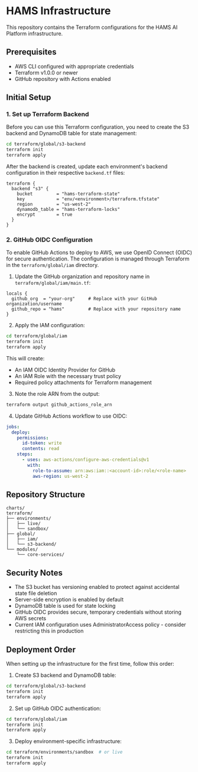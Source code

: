 # HAMS Infrastructure

This repository contains the Terraform configurations for the HAMS AI Platform infrastructure.

## Prerequisites

- AWS CLI configured with appropriate credentials
- Terraform v1.0.0 or newer
- GitHub repository with Actions enabled

## Initial Setup

### 1. Set up Terraform Backend

Before you can use this Terraform configuration, you need to create the S3 backend and DynamoDB table for state management:

```bash
cd terraform/global/s3-backend
terraform init
terraform apply
```

After the backend is created, update each environment's backend configuration in their respective `backend.tf` files:

```hcl
terraform {
  backend "s3" {
    bucket         = "hams-terraform-state"
    key            = "env/<environment>/terraform.tfstate"
    region         = "us-west-2"
    dynamodb_table = "hams-terraform-locks"
    encrypt        = true
  }
}
```

### 2. GitHub OIDC Configuration

To enable GitHub Actions to deploy to AWS, we use OpenID Connect (OIDC) for secure authentication. The configuration is managed through Terraform in the `terraform/global/iam` directory.

1. Update the GitHub organization and repository name in `terraform/global/iam/main.tf`:

```hcl
locals {
  github_org  = "your-org"     # Replace with your GitHub organization/username
  github_repo = "hams"         # Replace with your repository name
}
```

2. Apply the IAM configuration:

```bash
cd terraform/global/iam
terraform init
terraform apply
```

This will create:
- An IAM OIDC Identity Provider for GitHub
- An IAM Role with the necessary trust policy
- Required policy attachments for Terraform management

3. Note the role ARN from the output:
```bash
terraform output github_actions_role_arn
```

4. Update GitHub Actions workflow to use OIDC:

```yaml
jobs:
  deploy:
    permissions:
      id-token: write
      contents: read
    steps:
      - uses: aws-actions/configure-aws-credentials@v1
        with:
          role-to-assume: arn:aws:iam::<account-id>:role/<role-name>
          aws-region: us-west-2
```

## Repository Structure

```
charts/
terraform/
├── environments/
│   ├── live/
│   └── sandbox/
├── global/
│   ├── iam/
│   └── s3-backend/
└── modules/
    └── core-services/
```

## Security Notes

- The S3 bucket has versioning enabled to protect against accidental state file deletion
- Server-side encryption is enabled by default
- DynamoDB table is used for state locking
- GitHub OIDC provides secure, temporary credentials without storing AWS secrets
- Current IAM configuration uses AdministratorAccess policy - consider restricting this in production

## Deployment Order

When setting up the infrastructure for the first time, follow this order:

1. Create S3 backend and DynamoDB table:
```bash
cd terraform/global/s3-backend
terraform init
terraform apply
```

2. Set up GitHub OIDC authentication:
```bash
cd terraform/global/iam
terraform init
terraform apply
```

3. Deploy environment-specific infrastructure:
```bash
cd terraform/environments/sandbox  # or live
terraform init
terraform apply
```

